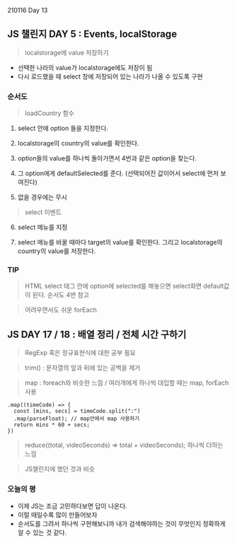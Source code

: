 210116 Day 13

## JS 챌린지 DAY 5 : Events, localStorage

> localstorage에 value 저장하기

  - 선택한 나라의 value가 localstorage에도 저장이 됨
  - 다시 로드했을 때 select 창에 저장되어 있는 나라가 나올 수 있도록 구현

### 순서도

> loadCountry 함수
1. select 안에 option 들을 지정한다.

2. localstorage의 country의 value를 확인한다.

3. option들의 value를 하나씩 돌아가면서 4번과 같은 option을 찾는다.

4. 그 option에게 defaultSelected를 준다. (선택되어진 값이어서 select에 먼저 보여진다)
5. 없을 경우에는 무시

> select 이벤트

6. select 메뉴를 지정

7. select 메뉴를 바꿀 때마다 target의 value를 확인한다. 그리고 localstorage의 country의 value를 저장한다.

### TIP
> HTML select 태그 안에 option에 selected를 해놓으면 select화면 default값이 된다. 순서도 4번 참고

> 어려우면서도 쉬운 forEach 


## JS DAY 17 / 18 : 배열 정리 / 전체 시간 구하기

> RegExp 혹은 정규표현식에 대한 공부 필요

> trim() : 문자열의 앞과 뒤에 있는 공백을 제거

> map : foreach와 비슷한 느낌 / 여러개에게 하나씩 대입할 때는 map, forEach 사용
```javascirpt
.map((timeCode) => {
  const [mins, secs] = timeCode.split(":")
  .map(parseFloat); // map안에서 map 사용하기
  return mins * 60 + secs;
})
```
> reduce((total, videoSeconds) => total + videoSeconds); 하나씩 더하는 느낌

> JS챌린지에 했던 것과 비슷


### 오늘의 평

- 이제 JS는 조금 고민하다보면 답이 나온다.
- 이럴 때일수록 많이 만들어보자
- 순서도를 그려서 하나씩 구현해보니까 내가 검색해야하는 것이 무엇인지 정확하게 알 수 있는 것 같다.


